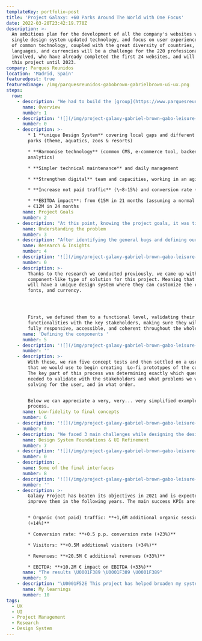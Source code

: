 ```yaml
---
templateKey: portfolio-post
title: 'Project Galaxy: +60 Parks Around The World with One Focus'
date: 2022-03-20T23:42:19.770Z
description: >-
  An ambitious plan for the development of all the company's websites with a
  single design system updated technology, and focus on user experience. The use
  of common technology, coupled with the great diversity of countries,
  languages, and currencies will be a challenge for the 220 professionals
  involved, who have already completed the first 24 websites, and will work on
  this project until 2023.
company: Parques Reunidos
location: 'Madrid, Spain'
featuredpost: true
featuredimage: /img/parquesreunidos-gabobrown-gabrielbrown-ui-ux.png
steps:
  row:
    - description: "We had to build the [group](https://www.parquesreunidos.com)'s global websites with a unique design system, and an upgraded and common technology (funnel and e-commerce) focusing on the enhancement of the user experience and the maximisation of the online sales.\n\n* +80 websites \U0001F4BB\n* 2 experiences (mobile & desktop/tablet adapted) \U0001F4F2\n* +11 languages \U0001F4AC\n* +15 countries \U0001F30E\n* 5 currencies \U0001F4B6\n\nTo achieve this project, +220 dedicated multidisciplinary FTEs are being orchestrated with the client and two service providers (Analytics, Search Strategy, UX/UI, Web Development, and Content). This case study will be focused only on the UX/UI part.\n\nThe role I played in this project was **UI &** **UX Consultant.** We were a team of 6 -incredible- product specialists ([Elena Benito](https://www.linkedin.com/in/elena-benito-miralles-28743253/), [Olmo Romero](https://www.linkedin.com/in/olmor/), [Almudena Trujillano](https://www.linkedin.com/in/almudena-trujillano-rojano-productdesigner-ux-ui/), [Antonio Jimeno](https://www.linkedin.com/in/antonio-jimeno/), [Pablo de Juan](https://www.linkedin.com/in/pablo-de-juan-mas/) and [Bianca Brachetti](https://www.linkedin.com/in/bianca-bracchetti-6089a5177/)). The tools used for this project were Sketch, Figma, Trello, InVision, Abstract, Jira and Excel."
      name: Overview
      number: 1
    - description: '![](/img/project-galaxy-gabriel-brown-gabo-leisure-parks05.png)'
      number: 0
    - description: >-
        * 1 **unique Design System** covering local gaps and different types of
        parks (theme, aquatics, zoos & resorts)

        * **Harmonise technology** (common CMS, e-commerce tool, backend &
        analytics)

        * **Simpler technical maintenance** and daily management

        * **Strengthen digital** team and capacities, working in an agile way

        * **Increase not paid traffic** (\~8-15%) and conversion rate (\~20%)

        * **EBITDA impact**: from €15M in 21 months (assuming a normal year) to
        + €12M in 24 months
      name: Project Goals
      number: 2
    - description: "At this point, knowing the project goals, it was time to identify the main problems in their current websites. Listed below are some of the main issues \U0001F6A9 we saw in the Legacy webs:\n\n1. Not user friendly \n2. Small text, CTAs that weren’t clear and confusing navigation\n3. The menu header wasn't clear\n4. Not accessible\n5. Bad responsive experience\n6. Too many (confusing) steps during the ticket purchase process causing users leakage in the most important steps"
      name: Understanding the problem
      number: 3
    - description: "After identifying the general bugs and defining our goals for the project, we proceed to divide the parks into waves, each wave had a specific thematic and reason to be:\n\n\n\n* \U0001F30A\U0001F3A2 Wave 1   \\_\\_\\_\\__   **European Themed Parks**\n* \U0001F30A\U0001F3A1 Wave 2 \\_\\_\\_\\_ **American & Australian Themed Parks**\n* \U0001F30A\U0001F43C Wave 3 \\_\\_\\_\\_ **ZOOs & Aquariums**\n* \U0001F30A\U0001F3E8 Wave \\_\\_\\_\\_ **Resort Parks**\n* \U0001F30A\U0001F4A7 Wave 5 \\_\\_\\_\\_ **Aquatic Parks** \n\n\n\nHence, we proceed to interview a responsible for each park, so we could gather the maximum information about their current pain points with their webs and payment funnels, and also, to understand the cultural differences and needs of each park to take them into account while designing the new platform. Furthermore, using these insights we crafted 10 personas, to capture the pain points and frustrations of our target users."
      name: Research & Insights
      number: 4
    - description: '![](/img/project-galaxy-gabriel-brown-gabo-leisure-parks-07.png)'
      number: 0
    - description: >-
        Thanks to the research we conducted previously, we came up with a
        component-like type of solution for this project. Meaning that all parks
        will have a unique design system where they can customize the colours,
        fonts, and currency.




        First, we defined them to a functional level, validating their
        functionalities with the key stakeholders, making sure they will be
        fully responsive, accessible, and coherent throughout the whole web.
      name: 'Defining the components '
      number: 5
    - description: '![](/img/project-galaxy-gabriel-brown-gabo-leisure-parks-06.png)'
      number: ''
    - description: >-
        With these, we ran five concept tests and then settled on a user flow
        that we would use to begin creating  Lo-fi prototypes of the components.
        The key part of this process was determining exactly which questions we
        needed to validate with the stakeholders and what problems we were
        solving for the user, and in what order. 


        Below we can appreciate a very, very... very simplified example of this
        process.
      name: Low-fidelity to final concepts
      number: 6
    - description: '![](/img/project-galaxy-gabriel-brown-gabo-leisure-parks02.png)'
      number: 0
    - description: "We faced 3 main challenges while designing the design system, those were:\n\n\n\n* Neutral Interface that could be accessible to all parks\n* Customisable interface where branding should be shown on the interface\n* Skeuomorphism vs. Flat design, going from more to less.\n\n\n\nEvery design system is supported on top of some main basics that will help to build the rest of the components and give unity and consistency to all the elements\n\n\n\n**\U0001F4D0 Grid**: To give a basis for where the website will be built. We established a 12-column grid for desktop and a 4-column for mobile.\n\n**\U0001F524 Typography**: Two were proposed by the team (Anton & Barlow), but parks were treated particularly in case they needed another font.\n\n**\U0001F3A8 Colours**: Defined according to each park’s branding system \n\n**\U0001F3A2 Iconography and patterns**: Unique and simple style for all parks to enhance the communication and help the brand to be more powerful."
      name: Design System Foundations & UI Refinement
      number: 7
    - description: '![](/img/project-galaxy-gabriel-brown-gabo-leisure-parks04.png)'
      number: 0
    - description: .
      name: Some of the final interfaces
      number: 8
    - description: '![](/img/project-galaxy-gabriel-brown-gabo-leisure-parks-03.png)'
      number: ''
    - description: >-
        Galaxy Project has beaten its objectives in 2021 and is expected to even
        improve them in the following years. The main success KPIs are: 


        * Organic (not paid) traffic: **+1,6M additional organic sessions
        (+14%)**

        * Conversion rate: **+0.5 p.p. conversion rate (+23%)**

        * Visitors: **+0.5M additional visitors (+34%)**

        * Revenues: **+20.5M € additional revenues (+33%)**

        * EBITDA: **+10.2M € impact on EBITDA (+33%)**
      name: "The results \U0001F389 \U0001F389 \U0001F389"
      number: 9
    - description: "\U0001F52E This project has helped broaden my system-level product thinking. I was also able to foster strong collaboration by working with other teams tackling similar challenges.\n\n\n\n\U0001F587 It also taught me how to better mix the Business, Coding, and Design worlds together.\n\n\n\n\U0001F4AB And on a more personal level, I learned how to get a more balanced personal-work life."
      name: My learnings
      number: 10
tags:
  - UX
  - UI
  - Project Management
  - Research
  - Design System
---
```


